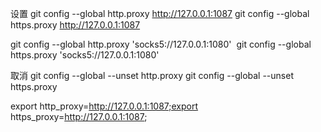 设置
git config --global http.proxy http://127.0.0.1:1087
git config --global https.proxy http://127.0.0.1:1087

git config --global http.proxy 'socks5://127.0.0.1:1080' 
git config --global https.proxy 'socks5://127.0.0.1:1080'



取消
git config --global --unset http.proxy
git config --global --unset https.proxy

export http_proxy=http://127.0.0.1:1087;export https_proxy=http://127.0.0.1:1087;